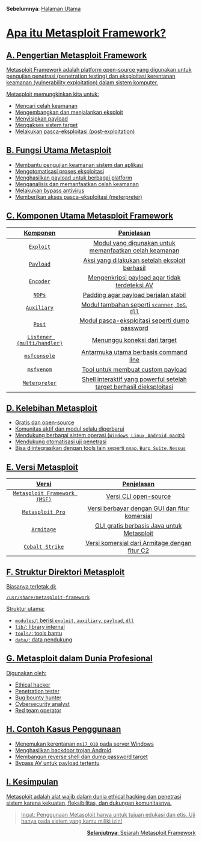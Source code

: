 <p align="left"><b>Sebelumnya</b>: <a href="https://github.com/fixploit03/Belajar-Metasploit">Halaman Utama </p>

# Apa itu Metasploit Framework?

## A. Pengertian Metasploit Framework

Metasploit Framework adalah platform open-source yang digunakan untuk pengujian penetrasi (penetration testing) dan eksploitasi kerentanan keamanan (vulnerability exploitation) dalam sistem komputer.

Metasploit memungkinkan kita untuk:

- Mencari celah keamanan
- Mengembangkan dan menjalankan eksploit
- Menyisipkan payload
- Mengakses sistem target
- Melakukan pasca-eksploitasi (post-exploitation)

## B. Fungsi Utama Metasploit

- Membantu pengujian keamanan sistem dan aplikasi
- Mengotomatisasi proses eksploitasi
- Menghasilkan payload untuk berbagai platform
- Menganalisis dan memanfaatkan celah keamanan
- Melakukan bypass antivirus
- Memberikan akses pasca-eksploitasi (meterpreter)

## C. Komponen Utama Metasploit Framework

| Komponen | Penjelasan |
|:--:|:--:|
| `Exploit` | Modul yang digunakan untuk memanfaatkan celah keamanan |
| `Payload` | Aksi yang dilakukan setelah eksploit berhasil |
| `Encoder` | Mengenkripsi payload agar tidak terdeteksi AV |
| `NOPs` | Padding agar payload berjalan stabil |
| `Auxiliary` | Modul tambahan seperti `scanner`, `DoS`, `dll` |
| `Post` | Modul pasca-eksploitasi seperti dump password |
| `Listener (multi/handler)` | Menunggu koneksi dari target | 
| `msfconsole` | Antarmuka utama berbasis command line |
| `msfvenom` | Tool untuk membuat custom payload |
| `Meterpreter` | Shell interaktif yang powerful setelah target berhasil dieksploitasi |

## D. Kelebihan Metasploit

- Gratis dan open-source
- Komunitas aktif dan modul selalu diperbarui
- Mendukung berbagai sistem operasi (`Windows`, `Linux`, `Android`, `macOS`)
- Mendukung otomatisasi uji penetrasi
- Bisa diintegrasikan dengan tools lain seperti `nmap`, `Burp Suite`, `Nessus`

## E. Versi Metasploit

| Versi |	Penjelasan |
|:--:|:--:|
| `Metasploit Framework (MSF)` | Versi CLI open-source |
| `Metasploit Pro` | Versi berbayar dengan GUI dan fitur komersial | 
| `Armitage` | GUI gratis berbasis Java untuk Metasploit |
| `Cobalt Strike` | Versi komersial dari Armitage dengan fitur C2 | 

## F. Struktur Direktori Metasploit

Biasanya terletak di:

```
/usr/share/metasploit-framework
```

Struktur utama:

- `modules/`: berisi `exploit`, `auxiliary`, `payload`, `dll`
- `lib/`: library internal
- `tools/`: tools bantu
- `data/`: data pendukung

## G. Metasploit dalam Dunia Profesional

Digunakan oleh:

- Ethical hacker
- Penetration tester
- Bug bounty hunter
- Cybersecurity analyst
- Red team operator


## H. Contoh Kasus Penggunaan

- Menemukan kerentanan `ms17_010` pada server Windows
- Menghasilkan backdoor trojan Android
- Membangun reverse shell dan dump password target
- Bypass AV untuk payload tertentu

## I. Kesimpulan

Metasploit adalah alat wajib dalam dunia ethical hacking dan penetrasi sistem karena kekuatan, fleksibilitas, dan dukungan komunitasnya.

> Ingat: Penggunaan Metasploit hanya untuk tujuan edukasi dan etis. Uji hanya pada sistem yang kamu miliki izin!

<p align="right"><b>Selanjutnya</b>: <a href="https://github.com/fixploit03/Belajar-Metasploit/blob/main/resource/Sejarah%20Metasploit%20Framework.md">Sejarah Metasploit Framework</a></p>
